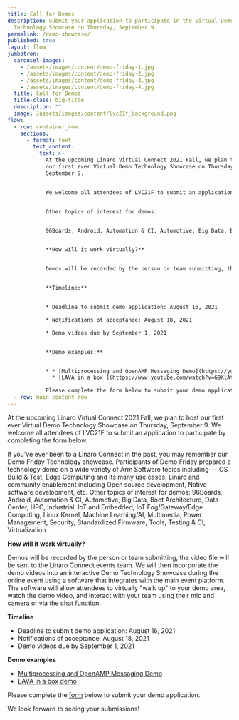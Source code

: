 ```yaml
---
title: Call for Demos
description: Submit your application to participate in the Virtual Demo
  Technology Showcase on Thursday, September 9.
permalink: /demo-showcase/
published: true
layout: flow
jumbotron:
  carousel-images:
    - /assets/images/content/demo-friday-1.jpg
    - /assets/images/content/demo-friday-2.jpg
    - /assets/images/content/demo-friday-3.jpg
    - /assets/images/content/demo-friday-4.jpg
  title: Call for Demos
  title-class: big-title
  description: ""
  image: /assets/images/content/lvc21f_background.png
flow:
  - row: container_row
    sections:
      - format: text
        text_content:
          text: >-
            At the upcoming Linaro Virtual Connect 2021 Fall, we plan to host
            our first ever Virtual Demo Technology Showcase on Thursday,
            September 9.


            We welcome all attendees of LVC21F to submit an application to participate by completing the form below. If you've ever been to a Linaro Connect in the past, you may remember our Demo Friday Technology showcase. Participants of Demo Friday prepared a technology demo on a wide variety of Arm Software topics including--- OS Build & Test, Edge Computing and its many use cases, Linaro and community enablement including Open source development, Native software development, etc.


            Other topics of interest for demos:


            96Boards, Android, Automation & CI, Automotive, Big Data, Boot Architecture, Data Center, HPC, Industrial, IoT and Embedded, IoT Fog/Gateway/Edge Computing, Linux Kernel, Machine Learning/AI, Multimedia, Power Management, Security, Standardized Firmware, Tools, Testing & CI, Virtualization.


            **How will it work virtually?**


            Demos will be recorded by the person or team submitting, the video file will be sent to the Linaro Connect events team. We will then incorporate the demo videos into an interactive Demo Technology Showcase during the online event using a software that integrates with the main event platform. The software will allow attendees to virtually "walk up" to your demo area, watch the demo video, and interact with your team using their mic and camera or via the chat function.


            **Timeline:**


            * Deadline to submit demo application: August 16, 2021

            * Notifications of acceptance: August 18, 2021

            * Demo videos due by September 1, 2021


            **Demo examples:**


            * * [Multiprocessing and OpenAMP Messaging Demo](https://youtu.be/mY2G78jal3Y)
              * [LAVA in a box ](https://www.youtube.com/watch?v=G9XlAtHsyFM)

            Please complete the form below to submit your demo application. We look forward to seeing your submissions!
  - row: main_content_row
---
```

At the upcoming Linaro Virtual Connect 2021 Fall, we plan to host our first ever Virtual Demo Technology Showcase on Thursday, September 9. We welcome all attendees of LVC21F to submit an application to participate by completing the form below. 

If you've ever been to a Linaro Connect in the past, you may remember our Demo Friday Technology showcase. Participants of Demo Friday prepared a technology demo on a wide variety of Arm Software topics including--- OS Build & Test, Edge Computing and its many use cases, Linaro and community enablement including Open source development, Native software development, etc. Other topics of interest for demos: 96Boards, Android, Automation & CI, Automotive, Big Data, Boot Architecture, Data Center, HPC, Industrial, IoT and Embedded, IoT Fog/Gateway/Edge Computing, Linux Kernel, Machine Learning/AI, Multimedia, Power Management, Security, Standardized Firmware, Tools, Testing & CI, Virtualization. 

**How will it work virtually?**

Demos will be recorded by the person or team submitting, the video file will be sent to the Linaro Connect events team. We will then incorporate the demo videos into an interactive Demo Technology Showcase during the online event using a software that integrates with the main event platform. The software will allow attendees to virtually "walk up" to your demo area, watch the demo video, and interact with your team using their mic and camera or via the chat function.

**Timeline**

* Deadline to submit demo application: August 16, 2021 
* Notifications of acceptance: August 18, 2021 
* Demo videos due by September 1, 2021 

**Demo examples**

* [Multiprocessing and OpenAMP Messaging Demo](https://www.youtube.com/watch?v=mY2G78jal3Y)
* [LAVA in a box demo](https://www.youtube.com/watch?v=G9XlAtHsyFM) 



Please complete the [form](https://www.cognitoforms.com/Linaro1/DemoApplicationLVC21F) below to submit your demo application. 

We look forward to seeing your submissions!

<div class="cognito">
<script src="https://www.cognitoforms.com/s/KvRQmIn2dku6k6gGP711jw"></script>
<script>Cognito.load("forms",{ id: "21" });</script>
</div>